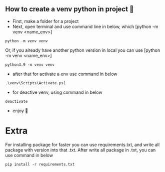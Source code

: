 ## How to create a venv python in project :bookmark:

- First, make a folder for a project
- Next, open terminal and use command line in below, which [python -m venv <name_env>]
```
python -m venv venv
```
Or, if you already have another python version in local you can use [python<version> -m venv <name_env>]
```
python3.9 -m venv venv
```
- after that for activate a env use command in below
```
.\venv\Scripts\Activate.ps1   
```
- for deactive venv, using command in below
```
deactivate
```
- enjoy :tada:

# Extra
For installing package for faster you can use requirements.txt, and write all package with version into that .txt. After write all package in .txt, you can use command in below
```
pip install -r requirements.txt
```
